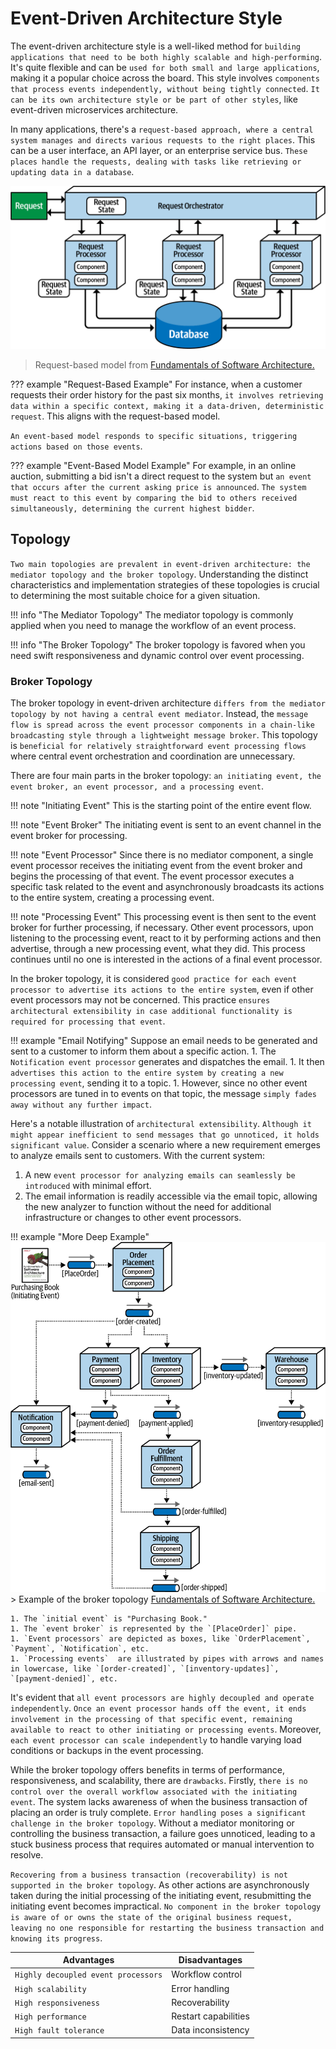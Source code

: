 # Event-Driven Architecture Style

The event-driven architecture style is a well-liked method for `building applications that need to be both highly scalable and high-performing`. It's quite flexible and can be `used for both small and large applications`, making it a popular choice across the board. This style involves `components that process events independently, without being tightly connected`. `It can be its own architecture style or be part of other styles`, like event-driven microservices architecture.

In many applications, there's a `request-based approach, where a central system manages and directs various requests to the right places`. This can be a user interface, an API layer, or an enterprise service bus. `These places handle the requests, dealing with tasks like retrieving or updating data in a database`.

![Request-based model from [Fundamentals of Software Architecture.](https://learning.oreilly.com/library/view/fundamentals-of-software/9781492043447/)](https://raw.githubusercontent.com/RomeroGabriel/mastering-software-architecture/main/documentation/images/arch_styles/event-driven-model.png)
> Request-based model from [Fundamentals of Software Architecture.](https://learning.oreilly.com/library/view/fundamentals-of-software/9781492043447/)

??? example "Request-Based Example"
    For instance, when a customer requests their order history for the past six months, `it involves retrieving data within a specific context, making it a data-driven, deterministic request`. This aligns with the request-based model.

`An event-based model responds to specific situations, triggering actions based on those events`.

??? example "Event-Based Model Example"
    For example, in an online auction, submitting a bid isn't a direct request to the system but `an event that occurs after the current asking price is announced`. `The system must react to this event by comparing the bid to others received simultaneously, determining the current highest bidder`.

## Topology

`Two main topologies are prevalent in event-driven architecture: the mediator topology and the broker topology`. Understanding the distinct characteristics and implementation strategies of these topologies is crucial to determining the most suitable choice for a given situation.

!!! info "The Mediator Topology"
    The mediator topology is commonly applied when you need to manage the workflow of an event process.

!!! info "The Broker Topology"
    The broker topology is favored when you need swift responsiveness and dynamic control over event processing.

### Broker Topology

The broker topology in event-driven architecture `differs from the mediator topology by not having a central event mediator`. Instead, the `message flow is spread across the event processor components in a chain-like broadcasting style through a lightweight message broker`. This topology is `beneficial for relatively straightforward event processing flows` where central event orchestration and coordination are unnecessary.

There are four main parts in the broker topology: `an initiating event, the event broker, an event processor, and a processing event`.

!!! note "Initiating Event"
    This is the starting point of the entire event flow.

!!! note "Event Broker"
    The initiating event is sent to an event channel in the event broker for processing.

!!! note "Event Processor"
    Since there is no mediator component, a single event processor receives the initiating event from the event broker and begins the processing of that event. The event processor executes a specific task related to the event and asynchronously broadcasts its actions to the entire system, creating a processing event.

!!! note "Processing Event"
    This processing event is then sent to the event broker for further processing, if necessary. Other event processors, upon listening to the processing event, react to it by performing actions and then advertise, through a new processing event, what they did. This process continues until no one is interested in the actions of a final event processor.

In the broker topology, it is considered `good practice for each event processor to advertise its actions to the entire system`, even if other event processors may not be concerned. This practice `ensures architectural extensibility in case additional functionality is required for processing that event`.

!!! example "Email Notifying"
    Suppose an email needs to be generated and sent to a customer to inform them about a specific action.
    1. The `Notification event processor` generates and dispatches the email.
    1. It then `advertises this action to the entire system by creating a new processing event`, sending it to a topic.
    1. However, since no other event processors are tuned in to events on that topic, the message `simply fades away without any further impact`.

Here's a notable illustration of `architectural extensibility`. `Although it might appear inefficient to send messages that go unnoticed, it holds significant value`. Consider a scenario where a new requirement emerges to analyze emails sent to customers. With the current system:

1. A new `event processor for analyzing emails can seamlessly be introduced` with minimal effort.
1. The email information is readily accessible via the email topic, allowing the new analyzer to function without the need for additional infrastructure or changes to other event processors.

!!! example "More Deep Example"
    ![Example of the broker topology [Fundamentals of Software Architecture.](https://learning.oreilly.com/library/view/fundamentals-of-software/9781492043447/)](https://raw.githubusercontent.com/RomeroGabriel/mastering-software-architecture/main/documentation/images/arch_styles/event-driven-model-example.png)
    > Example of the broker topology [Fundamentals of Software Architecture.](https://learning.oreilly.com/library/view/fundamentals-of-software/9781492043447/)

    1. The `initial event` is "Purchasing Book."
    1. The `event broker` is represented by the `[PlaceOrder]` pipe.
    1. `Event processors` are depicted as boxes, like `OrderPlacement`, `Payment`, `Notification`, etc.
    1. `Processing events`  are illustrated by pipes with arrows and names in lowercase, like `[order-created]`, `[inventory-updates]`, `[payment-denied]`, etc.

It's evident that `all event processors are highly decoupled and operate independently`. `Once an event processor hands off the event, it ends involvement in the processing of that specific event, remaining available to react to other initiating or processing events`. Moreover, `each event processor can scale independently` to handle varying load conditions or backups in the event processing.

While the broker topology offers benefits in terms of performance, responsiveness, and scalability, there are `drawbacks`. Firstly, `there is no control over the overall workflow associated with the initiating event`. The system lacks awareness of when the business transaction of placing an order is truly complete. `Error handling poses a significant challenge in the broker topology`. Without a mediator monitoring or controlling the business transaction, a failure goes unnoticed, leading to a stuck business process that requires automated or manual intervention to resolve.

`Recovering from a business transaction (recoverability) is not supported in the broker topology`. As other actions are asynchronously taken during the initial processing of the initiating event, resubmitting the initiating event becomes impractical. `No component in the broker topology is aware of or owns the state of the original business request, leaving no one responsible for restarting the business transaction and knowing its progress`.

| Advantages      | Disadvantages                          |
| ----------- | ------------------------------------ |
| `Highly decoupled event processors`       | Workflow control  |
| `High scalability`       | Error handling |
| `High responsiveness`    | Recoverability |
| `High performance`    | Restart capabilities |
| `High fault tolerance`    | Data inconsistency |
